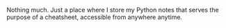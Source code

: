 Nothing much. Just a place where I store my Python notes that serves the purpose of a cheatsheet, accessible from anywhere anytime.